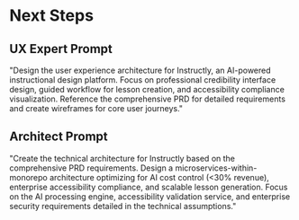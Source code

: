 # Next Steps

## UX Expert Prompt

"Design the user experience architecture for Instructly, an AI-powered instructional design platform. Focus on professional credibility interface design, guided workflow for lesson creation, and accessibility compliance visualization. Reference the comprehensive PRD for detailed requirements and create wireframes for core user journeys."

## Architect Prompt

"Create the technical architecture for Instructly based on the comprehensive PRD requirements. Design a microservices-within-monorepo architecture optimizing for AI cost control (<30% revenue), enterprise accessibility compliance, and scalable lesson generation. Focus on the AI processing engine, accessibility validation service, and enterprise security requirements detailed in the technical assumptions."
